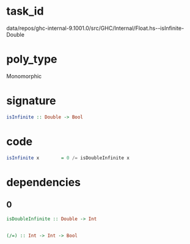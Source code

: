 
# task_id
data/repos/ghc-internal-9.1001.0/src/GHC/Internal/Float.hs--isInfinite-Double

# poly_type
Monomorphic

# signature
```haskell
isInfinite :: Double -> Bool
```   

# code
```haskell
isInfinite x        = 0 /= isDoubleInfinite x
```

# dependencies
## 0
```haskell
isDoubleInfinite :: Double -> Int
```
##
```haskell
(/=) :: Int -> Int -> Bool
```
